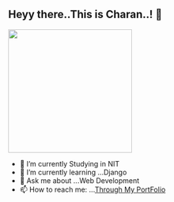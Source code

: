 ## Heyy there..This is Charan..! 👋 
<img src="https://drive.google.com/file/d/1V1NpDBqBGZbeROXyntck-ekFp4zzcyoz/view?usp=sharing" width="250">




- 🔭 I’m currently Studying in NIT
- 🌱 I’m currently learning ...Django
- 💬 Ask me about ...Web Development
- 📫 How to reach me: ...[Through My PortFolio](https://saicharan67.github.io/PortFolio/)

